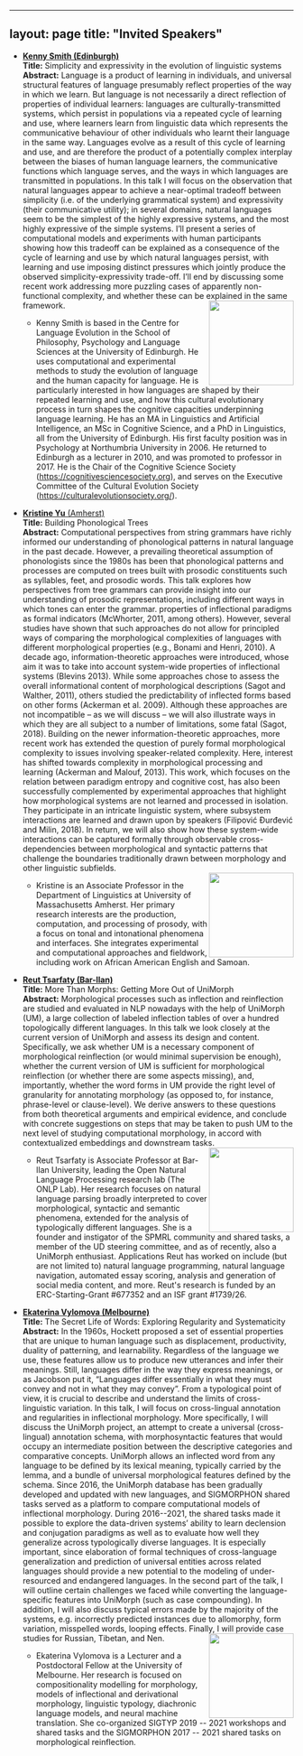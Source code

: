 
---
layout: page
title: "Invited Speakers"
---

- [**Kenny Smith (Edinburgh)**][smith] <BR>
  **Title:**  Simplicity and expressivity in the evolution of linguistic systems <BR>
  **Abstract:** 
  Language is a product of learning in individuals, and universal structural features of language presumably reflect properties of the way in which we learn. But language is not necessarily a direct reflection of properties of individual learners: languages are culturally-transmitted systems, which persist in populations via a repeated cycle of learning and use, where learners learn from linguistic data which represents the communicative behaviour of other individuals who learnt their language in the same way. Languages evolve as a result of this cycle of learning and use, and are therefore the product of a potentially complex interplay between the biases of human language learners, the communicative functions which language serves, and the ways in which languages are transmitted in populations. In this talk I will focus on the observation that natural languages appear to achieve a near-optimal tradeoff between simplicity (i.e. of the underlying grammatical system) and expressivity (their communicative utility); in several domains, natural languages seem to be the simplest of the highly expressive systems, and the most highly expressive of the simple systems. I’ll present a series of computational models and experiments with human participants showing how this tradeoff can be explained as a consequence of the cycle of learning and use by which natural languages persist, with learning and use imposing distinct pressures which jointly produce the observed simplicity-expressivity trade-off. I’ll end by discussing some recent work addressing more puzzling cases of apparently non-functional complexity, and whether these can be explained in the same framework.
  <img align="right" width=150 img src="https://sigmorphon.github.io/workshops/2021/kenny.png">  
  * Kenny Smith is based in the Centre for Language Evolution in the School of Philosophy, Psychology and Language Sciences at the University of Edinburgh. He uses computational and experimental methods to study the evolution of language and the human capacity for language. He is particularly interested in how languages are shaped by their repeated learning and use, and how this cultural evolutionary process in turn shapes the cognitive capacities underpinning language learning. He has an MA in Linguistics and Artificial Intelligence, an MSc in Cognitive Science, and a PhD in Linguistics, all from the University of Edinburgh. His first faculty position was in Psychology at Northumbria University in 2006. He returned to Edinburgh as a lecturer in 2010, and was promoted to professor in 2017. He is the Chair of the Cognitive Science Society (https://cognitivesciencesociety.org), and serves on the Executive Committee of the Cultural Evolution Society (https://culturalevolutionsociety.org/).

- [**Kristine Yu** (Amherst)][yu] <BR>
  **Title:** Building Phonological Trees <BR> 
  **Abstract:**
  Computational perspectives from string grammars have richly informed our understanding of phonological patterns in natural language in the past decade. However, a prevailing theoretical assumption of phonologists since the 1980s has been that phonological patterns and processes are computed on trees built with prosodic constituents such as syllables, feet, and prosodic words. This talk explores how perspectives from tree grammars can provide insight into our understanding of prosodic representations, including different ways in which tones can enter the grammar.
  properties of inflectional paradigms as formal indicators (McWhorter, 2011, among others). However, several studies have shown that such approaches do not allow for principled ways of comparing the morphological complexities of languages with different morphological properties (e.g., Bonami and Henri, 2010). A decade ago, information-theoretic approaches were introduced, whose aim it was to take into account system-wide properties of inflectional systems (Blevins 2013). While some approaches chose to assess the overall informational content of morphological descriptions (Sagot and Walther, 2011), others studied the predictability of inflected forms based on other forms (Ackerman et al. 2009). Although these approaches are not incompatible – as we will discuss – we will also illustrate ways in which they are all subject to a number of limitations, some fatal (Sagot, 2018). Building on the newer information-theoretic approaches, more recent work has extended the question of purely formal morphological complexity to issues involving speaker-related complexity. Here, interest has shifted towards complexity in morphological processing and learning (Ackerman and Malouf, 2013). This work, which focuses on the relation between paradigm entropy and cognitive cost, has also been successfully complemented by experimental approaches that highlight how morphological systems are not learned and processed in isolation. They participate in an intricate linguistic system, where subsystem interactions are learned and drawn upon by speakers (Filipović Ðurđević and Milin, 2018). In return, we will also show how these system-wide interactions can be captured formally through observable cross-dependencies between morphological and syntactic patterns that challenge the boundaries traditionally drawn between morphology and other linguistic subfields.  
  <img align="right" width=150 src="https://sigmorphon.github.io/workshops/2021/kmyu2_vert_orig.jpg">  
  * Kristine is an Associate Professor in the Department of Linguistics at University of Massachusetts Amherst. Her primary research interests are the production, computation, and processing of prosody, with a focus on tonal and intonational phenomena and interfaces. She integrates experimental and computational approaches and fieldwork, including work on African American English and Samoan.

- [**Reut Tsarfaty (Bar-Ilan)**][tsarfaty]  <BR>
  **Title:** More Than Morphs: Getting More Out of UniMorph <BR>
  **Abstract:** Morphological processes such as inflection and reinflection are studied and evaluated in NLP nowadays with the help of UniMorph (UM), a large collection of labeled inflection tables of over a hundred topologically different languages.  In this talk we look closely at the current version of UniMorph and assess its design and content. Specifically, we ask whether UM is a necessary component of morphological reinflection (or would minimal supervision be enough),  whether the current version of UM is sufficient for morphological reinflection (or whether there are some aspects missing), and, importantly, whether the word forms in UM provide the right level of granularity for annotating morphology (as opposed to, for instance, phrase-level or clause-level). We derive answers to these questions from both theoretical arguments and empirical evidence, and conclude with concrete suggestions on steps that may be taken to push UM to the next level of studying computational morphology, in accord with contextualized embeddings and downstream tasks.
  <img align="right" width=150 src="https://sigmorphon.github.io/workshops/2021/reut-profile.jpeg">  
  * Reut Tsarfaty is Associate Professor at Bar-llan University, leading the Open Natural Language Processing research lab (The ONLP Lab). Her research focuses on natural language parsing broadly interpreted to cover morphological, syntactic and semantic phenomena, extended for the analysis of typologically different languages. She is a founder and instigator of the SPMRL community and shared tasks, a member of the UD steering committee, and as of recently, also a UniMorph enthusiast. Applications Reut has worked on include (but are not limited to) natural language programming, natural language navigation, automated essay scoring, analysis and generation of social media content, and more. Reut's research is funded by an ERC-Starting-Grant #677352 and an ISF grant #1739/26.

- [**Ekaterina Vylomova (Melbourne)**][vylomova]  <BR>
  **Title:** The Secret Life of Words: Exploring Regularity and Systematicity <BR>
  **Abstract:** In the 1960s, Hockett proposed a set of essential properties that are unique to human language such as displacement, productivity, duality of patterning, and learnability.  Regardless of the language we use, these features allow us to produce new utterances and infer their meanings. Still, languages differ in the way they express meanings, or as Jacobson put it, “Languages differ essentially in what they must convey and not in what they may convey”. From a typological point of view, it is crucial to describe and understand the limits of cross-linguistic variation.
 In this talk, I will focus on cross-lingual annotation and regularities in inflectional morphology.  More specifically, I will discuss the UniMorph project, an attempt to create a universal (cross-lingual) annotation schema, with morphosyntactic features that would occupy an intermediate position between the descriptive categories and comparative concepts. UniMorph allows an inflected word from any language to be defined by its lexical meaning, typically carried by the lemma, and a bundle of universal morphological features defined by the schema. Since 2016, the UniMorph database has been gradually developed and updated with new languages, and SIGMORPHON shared tasks served as a platform to compare computational models of inflectional morphology.
During 2016--2021, the shared tasks made it possible to explore the data-driven systems’ ability to learn declension and conjugation paradigms as well as to evaluate how well they generalize across typologically diverse languages. It is especially important, since elaboration of formal techniques of cross-language generalization and prediction of universal entities across related languages should provide a new potential to the modeling of under-resourced and endangered languages.
 In the second part of the talk, I will outline certain challenges we faced while converting the language-specific features into UniMorph (such as case compounding). In addition, I will also discuss typical errors made by the majority of the systems, e.g. incorrectly predicted instances due to allomorphy, form variation, misspelled words, looping effects. Finally, I will provide case studies for Russian, Tibetan, and Nen.
  <img align="right" width=150 src="http://kat.academy/images/kat.jpg">  
  * Ekaterina Vylomova is a Lecturer and a Postdoctoral Fellow at the University of Melbourne. Her research is focused on compositionality modelling for morphology, models of inflectional and derivational morphology, linguistic typology, diachronic language models, and neural machine translation. She co-organized SIGTYP 2019 -- 2021 workshops and shared tasks and the SIGMORPHON 2017 -- 2021 shared tasks on morphological reinflection.

[smith]: https://www.research.ed.ac.uk/en/persons/kenny-smith
[tsarfaty]: https://www.openu.ac.il/en/personalsites/ReutTsarfaty.aspx
[yu]: https://www.umass.edu/linguistics/member/kristine-yu
[vylomova]: http://kat.academy/
 
 <script type="text/javascript"> var ul = document.querySelector('ul'); for (var i = ul.children.length; i >= 0; i--) { ul.appendChild(ul.children[Math.random() * i | 0]); } </script>

